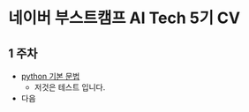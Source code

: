 # 네이버 부스트캠프 AI Tech 5기 CV

## 1 주차

- [python 기본 문법](docs/week1/230306_월.md)
  - 저것은 테스트 입니다.
- 다음

